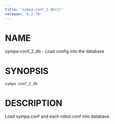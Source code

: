 ```yaml
---
title: 'sympa-conf_2_db(1)'
release: '6.2.70'
---
```


# NAME

sympa-conf\_2\_db - Load config into the database

# SYNOPSIS

`sympa conf_2_db`

# DESCRIPTION

Load sympa.conf and each robot.conf into database.

